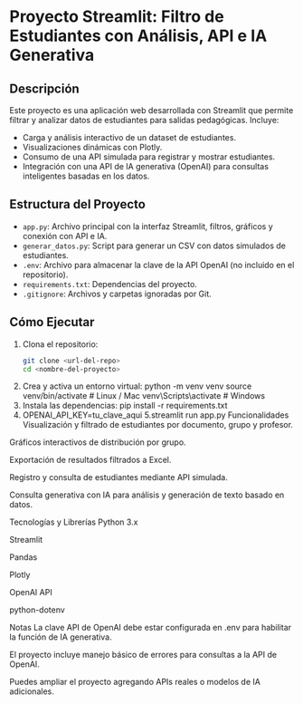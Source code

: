 # Proyecto Streamlit: Filtro de Estudiantes con Análisis, API e IA Generativa

## Descripción

Este proyecto es una aplicación web desarrollada con Streamlit que permite filtrar y analizar datos de estudiantes para salidas pedagógicas. Incluye:

- Carga y análisis interactivo de un dataset de estudiantes.
- Visualizaciones dinámicas con Plotly.
- Consumo de una API simulada para registrar y mostrar estudiantes.
- Integración con una API de IA generativa (OpenAI) para consultas inteligentes basadas en los datos.

## Estructura del Proyecto

- `app.py`: Archivo principal con la interfaz Streamlit, filtros, gráficos y conexión con API e IA.
- `generar_datos.py`: Script para generar un CSV con datos simulados de estudiantes.
- `.env`: Archivo para almacenar la clave de la API OpenAI (no incluido en el repositorio).
- `requirements.txt`: Dependencias del proyecto.
- `.gitignore`: Archivos y carpetas ignoradas por Git.

## Cómo Ejecutar

1. Clona el repositorio:
   ```bash
   git clone <url-del-repo>
   cd <nombre-del-proyecto>
2. Crea y activa un entorno virtual:
python -m venv venv
source venv/bin/activate  # Linux / Mac
venv\Scripts\activate     # Windows
3. Instala las dependencias:
pip install -r requirements.txt
4. OPENAI_API_KEY=tu_clave_aqui
5.streamlit run app.py
Funcionalidades
Visualización y filtrado de estudiantes por documento, grupo y profesor.

Gráficos interactivos de distribución por grupo.

Exportación de resultados filtrados a Excel.

Registro y consulta de estudiantes mediante API simulada.

Consulta generativa con IA para análisis y generación de texto basado en datos.

Tecnologías y Librerías
Python 3.x

Streamlit

Pandas

Plotly

OpenAI API

python-dotenv

Notas
La clave API de OpenAI debe estar configurada en .env para habilitar la función de IA generativa.

El proyecto incluye manejo básico de errores para consultas a la API de OpenAI.

Puedes ampliar el proyecto agregando APIs reales o modelos de IA adicionales.

